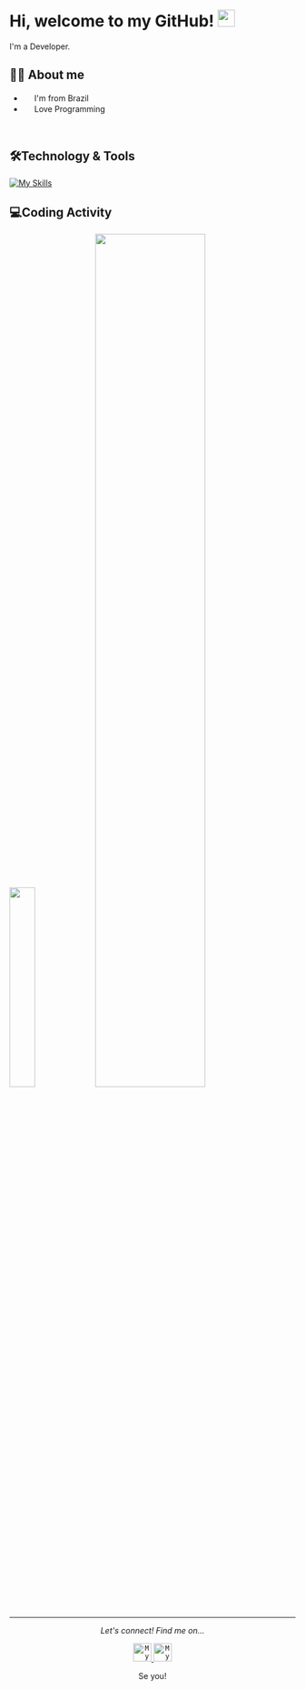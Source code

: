 # Hi, welcome to my GitHub! <img width="30" src="https://emojis.slackmojis.com/emojis/images/1593555389/9579/blob_excited.gif?1593555389" alt="party blob" />

<p>I'm a Developer. 
<br>

## 👩‍💻 About me
  
* <img width="16" src="https://cdn-icons-png.flaticon.com/512/5344/5344453.png" alt="" title="Brazil"> I'm from Brazil
* <img width="16" src="https://about.gitlab.com/images/blogimages/GitLab-Dev.png" alt="" /> Love Programming
<br>

## 🛠️Technology & Tools
  
[![My Skills](https://skillicons.dev/icons?i=dart,java,js,cs,mysql,postgres,sqlite,androidstudio,arduino,docker,firebase,flutter,git,gitlab,gradle,idea,visualstudio,vscode,eclipse,html)](https://skillicons.dev)
 <br>

## 💻Coding Activity

<img src="https://github-readme-stats.vercel.app/api/top-langs/?username=milenevi&theme=dracula" width="30%" /><img src="https://github-readme-stats.vercel.app/api?username=milenevi&theme=dracula" width="62%" />
<br>


---
 
<p align="center">
  <i>Let's connect! Find me on...</i>
   
<p align="center">

<a href="https://www.linkedin.com/in/milene-vieira/">
  <code><img alt="My linkedin" width="32" src="https://th.bing.com/th/id/Rf856d3e21e2b8424a7f9b805f91c39bf?rik=iAF35zp5hTwH5Q&riu=http%3a%2f%2fupload.wikimedia.org%2fwikipedia%2fcommons%2fthumb%2ff%2ff9%2fLinkedin_Shiny_Icon.svg%2f600px-Linkedin_Shiny_Icon.svg.png&ehk=2tliRYem%2brILmEvpk98L%2bTZGOK8XcB8xZ865AB5RwDQ%3d&risl=&pid=ImgRaw" /></code>
</a>
<a href="mailto:milene_vi@hotmail.com">
<code><img alt="My e-mail" width="32" src="https://th.bing.com/th/id/R2c94e80bc439f8ac26eed33063918083?rik=4GOohs1wTVXZbQ&riu=http%3a%2f%2fupload.wikimedia.org%2fwikipedia%2fcommons%2fthumb%2fb%2fb1%2fEmail_Shiny_Icon.svg%2f1024px-Email_Shiny_Icon.svg.png&ehk=lV8sLmfGMfJDgFFgydLDuGp1fJVLXowNb1kShmsPDB4%3d&risl=&pid=ImgRaw" /></code>
</a>

  <p align="center">
    Se you! 
